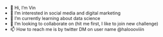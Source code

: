 - 👋 Hi, I’m Vin
- 👀 I’m interested in social media and digital marketing
- 🌱 I’m currently learning about data science
- 💞️ I’m looking to collaborate on (hit me first, I like to join new challenge)
- 📫 How to reach me is by twitter DM on user name @haloooviiin

<!---
halovin/halovin is a ✨ special ✨ repository because its `README.md` (this file) appears on your GitHub profile.
You can click the Preview link to take a look at your changes.
--->
